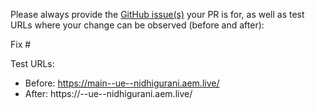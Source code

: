 Please always provide the [GitHub issue(s)](../issues) your PR is for, as well as test URLs where your change can be observed (before and after):

Fix #<gh-issue-id>

Test URLs:
- Before: https://main--ue--nidhigurani.aem.live/
- After: https://<branch>--ue--nidhigurani.aem.live/
